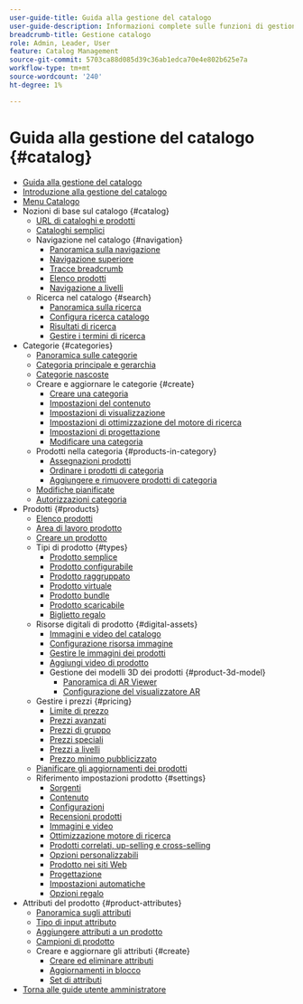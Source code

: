 ```yaml
---
user-guide-title: Guida alla gestione del catalogo
user-guide-description: Informazioni complete sulle funzioni di gestione dei cataloghi per gli amministratori di Adobe Commerce e Magento Open Source e per gli esperti di marketing e-commerce.
breadcrumb-title: Gestione catalogo
role: Admin, Leader, User
feature: Catalog Management
source-git-commit: 5703ca88d085d39c36ab1edca70e4e802b625e7a
workflow-type: tm+mt
source-wordcount: '240'
ht-degree: 1%

---
```



# Guida alla gestione del catalogo {#catalog}

+ [Guida alla gestione del catalogo](guide-overview.md)
+ [Introduzione alla gestione del catalogo](introduction.md)
+ [Menu Catalogo](catalog-menu.md)
+ Nozioni di base sul catalogo {#catalog}
   + [URL di cataloghi e prodotti](catalog-urls.md)
   + [Cataloghi semplici](catalog-flat.md)
   + Navigazione nel catalogo {#navigation}
      + [Panoramica sulla navigazione](navigation.md)
      + [Navigazione superiore](navigation-top.md)
      + [Tracce breadcrumb](navigation-breadcrumb-trail.md)
      + [Elenco prodotti](navigation-product-listings.md)
      + [Navigazione a livelli](navigation-layered.md)
   + Ricerca nel catalogo {#search}
      + [Panoramica sulla ricerca](search.md)
      + [Configura ricerca catalogo](search-configuration.md)
      + [Risultati di ricerca](search-results.md)
      + [Gestire i termini di ricerca](search-terms.md)
+ Categorie {#categories}
   + [Panoramica sulle categorie](categories.md)
   + [Categoria principale e gerarchia](category-root.md)
   + [Categorie nascoste](category-hidden.md)
   + Creare e aggiornare le categorie {#create}
      + [Creare una categoria](category-create.md)
      + [Impostazioni del contenuto](categories-content-settings.md)
      + [Impostazioni di visualizzazione](categories-display-settings.md)
      + [Impostazioni di ottimizzazione del motore di ricerca](categories-search-engine-optimization.md)
      + [Impostazioni di progettazione](categories-custom-design.md)
      + [Modificare una categoria](category-modify.md)
   + Prodotti nella categoria {#products-in-category}
      + [Assegnazioni prodotti](categories-product-assignments.md)
      + [Ordinare i prodotti di categoria](category-products-sort.md)
      + [Aggiungere e rimuovere prodotti di categoria](category-products-add.md)
   + [Modifiche pianificate](category-scheduled-changes.md)
   + [Autorizzazioni categoria](category-permissions.md)
+ Prodotti {#products}
   + [Elenco prodotti](products-list.md)
   + [Area di lavoro prodotto](product-workspace.md)
   + [Creare un prodotto](product-create.md)
   + Tipi di prodotto {#types}
      + [Prodotto semplice](product-create-simple.md)
      + [Prodotto configurabile](product-create-configurable.md)
      + [Prodotto raggruppato](product-create-grouped.md)
      + [Prodotto virtuale](product-create-virtual.md)
      + [Prodotto bundle](product-create-bundle.md)
      + [Prodotto scaricabile](product-create-downloadable.md)
      + [Biglietto regalo](product-gift-card-create.md)
   + Risorse digitali di prodotto {#digital-assets}
      + [Immagini e video del catalogo](catalog-images-video.md)
      + [Configurazione risorsa immagine](product-image-config.md)
      + [Gestire le immagini dei prodotti](product-image.md)
      + [Aggiungi video di prodotto](product-video.md)
      + Gestione dei modelli 3D dei prodotti {#product-3d-model}
         + [Panoramica di AR Viewer](ar-viewer-overview.md)
         + [Configurazione del visualizzatore AR](ar-viewer-setup.md)
   + Gestire i prezzi {#pricing}
      + [Limite di prezzo](catalog-price-scope.md)
      + [Prezzi avanzati](pricing-advanced.md)
      + [Prezzi di gruppo](product-price-group.md)
      + [Prezzi speciali](product-price-special.md)
      + [Prezzi a livelli](product-price-tier.md)
      + [Prezzo minimo pubblicizzato](product-price-minimum-advertised.md)
   + [Pianificare gli aggiornamenti dei prodotti](product-scheduled-changes.md)
   + Riferimento impostazioni prodotto {#settings}
      + [Sorgenti](sources.md)
      + [Contenuto](product-content.md)
      + [Configurazioni](product-configurations.md)
      + [Recensioni prodotti](settings-advanced-product-reviews.md)
      + [Immagini e video](product-images-and-video.md)
      + [Ottimizzazione motore di ricerca](product-search-engine-optimization.md)
      + [Prodotti correlati, up-selling e cross-selling](related-products-up-sells-cross-sells.md)
      + [Opzioni personalizzabili](settings-advanced-custom-options.md)
      + [Prodotto nei siti Web](settings-basic-websites.md)
      + [Progettazione](settings-advanced-design.md)
      + [Impostazioni automatiche](product-autosettings.md)
      + [Opzioni regalo](product-gift-options.md)
+ Attributi del prodotto {#product-attributes}
   + [Panoramica sugli attributi](product-attributes.md)
   + [Tipo di input attributo](attributes-input-types.md)
   + [Aggiungere attributi a un prodotto](product-attributes-add.md)
   + [Campioni di prodotto](swatches.md)
   + Creare e aggiornare gli attributi {#create}
      + [Creare ed eliminare attributi](attribute-product-create.md)
      + [Aggiornamenti in blocco](bulk-product-attribute-update.md)
      + [Set di attributi](attribute-sets.md)
+ [Torna alle guide utente amministratore](https://experienceleague.adobe.com/en/docs/commerce-admin/user-guides/home)

